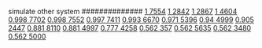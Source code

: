 


simulate other system
##############
[1 7554](https://www.phylliida.dev/modelwelfare/qwenbailconversationsWithJournals/#ZjAsZjAuxgXJBy40yQkuMssLyyHEDSRjLGMhzBEhNw==)
[1 2842](https://www.phylliida.dev/modelwelfare/qwenbailconversationsWithJournals/#ZjAsZjAuMcUFLsYMLjDLCc0LLjbNDSRjLGMhzBEhMA==)
[1 2867](https://www.phylliida.dev/modelwelfare/qwenbailconversationsWithJournals/#ZjAsZjAuMcUFLsYMLsoQLjEuMssLzRguMSRjLGMhzBEhMw==)
[1 4604](https://www.phylliida.dev/modelwelfare/qwenbailconversationsWithJournals/#ZjAsZjAuxgUuMTLICMoSLssexAzQDiRjLGMhzRIhNg==)
[0.998 7702](https://www.phylliida.dev/modelwelfare/qwenbailconversationsWithJournals/#ZjAsZjAuxgUuNscHLjLJCS4xywvJKMYNJGMsYyHMESE3)
[0.998 7552](https://www.phylliida.dev/modelwelfare/qwenbailconversationsWithJournals/#ZjAsZjAuxgXJBy40yQkuMssLyyHEDSRjLGMhzBEhNQ==)
[0.997 7411](https://www.phylliida.dev/modelwelfare/qwenbailconversationsWithJournals/#ZjAsZjAuxgXJB8sJzQsuMs0NJGMsYyHMESExOA==)
[0.993 6670](https://www.phylliida.dev/modelwelfare/qwenbailconversationsWithJournals/#ZjAsZjAuMcUFLsYMLjDLCc0Lzw0kYyxjIcwRITEz)
[0.971 5396](https://www.phylliida.dev/modelwelfare/qwenbailconversationsWithJournals/#ZjAsZjAuxgUuNscHyRAuMC4zywvNGC4wJGMsYyHMESE4)
[0.94 4999](https://www.phylliida.dev/modelwelfare/qwenbailconversationsWithJournals/#ZjAsZjAuxgXJB8sJLjPLCy42zQ0kYyxjIcwRITY=)
[0.905 2447](https://www.phylliida.dev/modelwelfare/qwenbailconversationsWithJournals/#ZjAsZjAuxgUuNccHLjTJCckbxAvPDSRjLGMhzBEhMg==)
[0.881 8110](https://www.phylliida.dev/modelwelfare/qwenbailconversationsWithJournals/#ZjAsZjAuxgUuMTPICC4xygrKHsQMzhouMSRjLGMhzRIhNA==)
[0.881 4997](https://www.phylliida.dev/modelwelfare/qwenbailconversationsWithJournals/#ZjAsZjAuMcUFLsYMLsoQLjHNC8shxAYkYyxjIcwRITg=)
[0.777 4258](https://www.phylliida.dev/modelwelfare/qwenbailconversationsWithJournals/#ZjAsZjAuMcUFyQcuxhXECc0LLjXNDSRjLGMhzBEhMA==)
[0.562 357](https://www.phylliida.dev/modelwelfare/qwenbailconversationsWithJournals/#ZjAsZjAuxgXJBy40yQkuMcsLyyHEDSRjLGMhzBEhMA==)
[0.562 5635](https://www.phylliida.dev/modelwelfare/qwenbailconversationsWithJournals/#ZjAsZjAuxgUuOccHyRAuMC4yywvNGC4wJGMsYyHMESExMQ==)
[0.562 3480](https://www.phylliida.dev/modelwelfare/qwenbailconversationsWithJournals/#ZjAsZjAuxgXJB8sJLjbLCy4xzQ0kYyxjIcwRITEx)
[0.562 5000](https://www.phylliida.dev/modelwelfare/qwenbailconversationsWithJournals/#ZjAsZjAuxgUuMccHLjLJCckbxAvNGC4yJGMsYyHMESEz)
